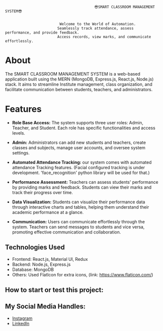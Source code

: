 
                                             😎SMART CLASSROOM MANAGEMENT SYSTEM😎


                             Welcome to the World of Automation.
                            Seamlessly track attendance, assess performance, and provide feedback.
                            Access records, view marks, and communicate effortlessly.
# About

The SMART CLASSROOM MANAGEMENT SYSTEM is a web-based application built using the MERN (MongoDB, Express.js, React.js, Node.js) stack. It aims to streamline Institute management, class organization, and facilitate communication between students, teachers, and administrators.

# Features

- **Role Base Access:** The system supports three user roles: Admin, Teacher, and Student. Each role has specific functionalities and access levels.

- **Admin:** Administrators can add new students and teachers, create classes and subjects, manage user accounts, and oversee system settings.

- **Automated Attendance Tracking:** our system comes with automated attendance Tracking features. (Facial configured tracking is under development. 'face_recognition' python library will be used for that.)

- **Performance Assessment:** Teachers can assess students' performance by providing marks and feedback. Students can view their marks and track their progress over time.

- **Data Visualization:** Students can visualize their performance data through interactive charts and tables, helping them understand their academic performance at a glance.

- **Communication:** Users can communicate effortlessly through the system. Teachers can send messages to students and vice versa, promoting effective communication and collaboration.

## Technologies Used

- Frontend: React.js, Material UI, Redux
- Backend: Node.js, Express.js
- Database: MongoDB
- Others: Used FlatIcon for extra icons, (link: https://www.flaticon.com/)

## How to start or test this project:


## My Social Media Handles:
- [Instagram](https://www.instagram.com/shashi41970/)
- [LinkedIn](https://www.linkedin.com/in/shashi-kumar-30076b333/)
